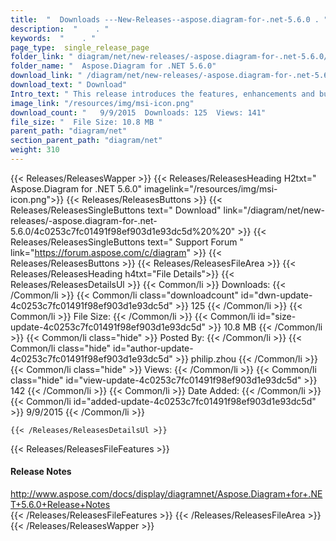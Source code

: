 ```yaml
---
title:  "  Downloads ---New-Releases--aspose.diagram-for-.net-5.6.0 . " 
description:  "    . " 
keywords:  "    . " 
page_type:  single_release_page
folder_link: " diagram/net/new-releases/-aspose.diagram-for-.net-5.6.0/"
folder_name: "  Aspose.Diagram for .NET 5.6.0"
download_link: " /diagram/net/new-releases/-aspose.diagram-for-.net-5.6.0/4c0253c7fc01491f98ef903d1e93dc5d"
download_text: " Download"
Intro_text: " This release introduces the features, enhancements and bug fixes as detailed bel..."
image_link: "/resources/img/msi-icon.png"
download_count: "   9/9/2015  Downloads: 125  Views: 141"
file_size: "  File Size: 10.8 MB "
parent_path: "diagram/net"
section_parent_path: "diagram/net"
weight: 310
---
```


{{< Releases/ReleasesWapper >}}
  {{< Releases/ReleasesHeading H2txt="  Aspose.Diagram for .NET 5.6.0" imagelink="/resources/img/msi-icon.png">}}
  {{< Releases/ReleasesButtons >}}
    {{< Releases/ReleasesSingleButtons text=" Download" link="/diagram/net/new-releases/-aspose.diagram-for-.net-5.6.0/4c0253c7fc01491f98ef903d1e93dc5d%20%20" >}}
    {{< Releases/ReleasesSingleButtons text=" Support Forum " link="https://forum.aspose.com/c/diagram" >}}
  {{< Releases/ReleasesButtons >}}
  {{< Releases/ReleasesFileArea >}}
    {{< Releases/ReleasesHeading h4txt="File Details">}}
    {{< Releases/ReleasesDetailsUl >}}
            {{< Common/li  >}} Downloads: {{< /Common/li >}} 
      {{< Common/li class="downloadcount" id="dwn-update-4c0253c7fc01491f98ef903d1e93dc5d" >}} 125 {{< /Common/li >}} 
      {{< Common/li  >}} File Size: {{< /Common/li >}} 
      {{< Common/li id="size-update-4c0253c7fc01491f98ef903d1e93dc5d" >}} 10.8 MB {{< /Common/li >}} 
      {{< Common/li  class="hide" >}} Posted By: {{< /Common/li >}} 
      {{< Common/li class="hide" id="author-update-4c0253c7fc01491f98ef903d1e93dc5d" >}} philip.zhou {{< /Common/li >}} 
      {{< Common/li class="hide"  >}} Views: {{< /Common/li >}} 
      {{< Common/li class="hide" id="view-update-4c0253c7fc01491f98ef903d1e93dc5d" >}} 142 {{< /Common/li >}} 
      {{< Common/li  >}} Date Added: {{< /Common/li >}} 
      {{< Common/li id="added-update-4c0253c7fc01491f98ef903d1e93dc5d" >}} 9/9/2015 {{< /Common/li >}} 

    {{< /Releases/ReleasesDetailsUl >}}

  {{< Releases/ReleasesFileFeatures >}}
      <h4>Release Notes</h4><div><a href="http://www.aspose.com/docs/display/diagramnet/Aspose.Diagram+for+.NET+5.6.0+Release+Notes">http://www.aspose.com/docs/display/diagramnet/Aspose.Diagram+for+.NET+5.6.0+Release+Notes</a></div>
  {{< /Releases/ReleasesFileFeatures >}}
 {{< /Releases/ReleasesFileArea >}}
{{< /Releases/ReleasesWapper >}}


